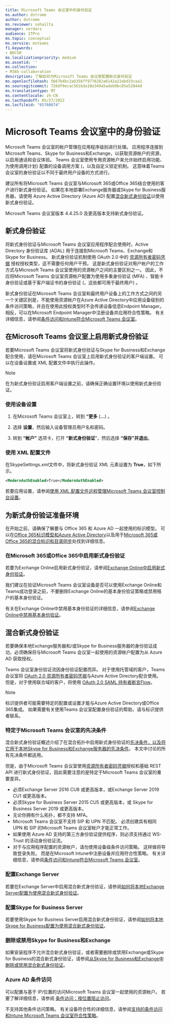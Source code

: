 ```yaml
---
title: Microsoft Teams 会议室中的身份验证
ms.author: dstrome
author: dstrome
ms.reviewer: sohailta
manager: serdars
audience: ITPro
ms.topic: conceptual
ms.service: msteams
f1.keywords:
- NOCSH
ms.localizationpriority: medium
ms.assetid: ''
ms.collection:
- M365-collaboration
description: 了解如何为Microsoft Teams 会议室配置新式身份验证
ms.openlocfilehash: 5667b4bc2ab356ff9776282a6142a22abd33caa1
ms.sourcegitcommit: 726df9ecac561bda18e349a5adab9bc85e52844d
ms.translationtype: MT
ms.contentlocale: zh-CN
ms.lasthandoff: 05/27/2022
ms.locfileid: "65760874"
---
```

# <a name="authentication-in-microsoft-teams-rooms"></a>Microsoft Teams 会议室中的身份验证

Microsoft Teams 会议室的帐户管理在应用程序级别进行处理。 应用程序连接到Microsoft Teams、Skype for Business和Exchange，以获取资源帐户的资源，以启用通话和会议体验。 Teams 会议室使用专用资源帐户来允许始终启用功能、为使用调用计划) 配置的设备调用方案 (，以及自定义锁定机制。 这意味着Teams 会议室的身份验证以不同于最终用户设备的方式进行。  

建议所有将Microsoft Teams 会议室与Microsoft 365或Office 365结合使用的客户进行新式身份验证。 如果在本地部署Exchange服务器或Skype for Business服务器，请使用 Azure Active Directory (Azure AD) 配置[混合新式身份验证](/office365/enterprise/hybrid-modern-auth-overview)以使用新式身份验证。

Microsoft Teams 会议室版本 4.4.25.0 及更高版本支持新式身份验证。

## <a name="modern-authentication"></a>新式身份验证

将新式身份验证与Microsoft Teams 会议室应用程序配合使用时，Active Directory 身份验证库 (ADAL) 用于连接到Microsoft Teams、Exchange和Skype for Business。 新式身份验证机制使用 OAuth 2.0 中的 [资源所有者密码凭据](/azure/active-directory/develop/v2-oauth-ropc) 授权授权类型，这不需要任何用户干预。 这是新式身份验证对用户帐户的工作方式与Microsoft Teams 会议室使用的资源帐户之间的主要区别之一。 因此，不应将Microsoft Teams 会议室资源帐户配置为使用多重身份验证 (MFA) 、智能卡身份验证或基于客户端证书的身份验证 (，这些都可用于最终用户) 。

新式身份验证在Microsoft Teams 会议室和最终用户设备上的工作方式之间的另一个关键区别是，不能使用资源帐户在Azure Active Directory中应用设备级别的条件访问策略，并且在使用此授权类型时不会传递设备信息Endpoint Manager。 相反，可以在Microsoft Endpoint Manager中注册设备并应用符合性策略。 有关详细信息，请参阅[条件访问和Intune符合Microsoft Teams 会议室](conditional-access-and-compliance-for-devices.md)。

## <a name="enable-modern-authentication-on-microsoft-teams-rooms"></a>在Microsoft Teams 会议室上启用新式身份验证

若要Microsoft Teams 会议室将新式身份验证与Skype for Business和Exchange配合使用，请在Microsoft Teams 会议室上启用新式身份验证的客户端设置。 可以在设备设置或 XML 配置文件中执行此操作。

> [!NOTE]
> 在为新式身份验证启用客户端设置之前，请确保正确设置环境以使用新式身份验证。

### <a name="using-device-settings"></a>使用设备设置

1. 在Microsoft Teams 会议室上，转到 **“更多** (**...**) 。
    
2. 选择 **设置**，然后输入设备管理员用户名和密码。
3. 转到 **“帐户”** 选项卡，打开 **“新式身份验证**”，然后选择 **“保存”并退出**。

### <a name="using-the-xml-config-file"></a>使用 XML 配置文件

在SkypeSettings.xml文件中，将新式身份验证 XML 元素设置为 **True**，如下所示。

```XML
<ModernAuthEnabled>True</ModernAuthEnabled>
```

若要应用设置，请参阅[使用 XML 配置文件远程管理Microsoft Teams 会议室控制台设置](xml-config-file.md)。

## <a name="prepare-your-environment-for-modern-authentication"></a>为新式身份验证准备环境

在开始之前，请确保了解要与 Office 365 和 Azure AD 一起使用的标识模型。 可以在[Office 365标识模型和Azure Active Directory](/Office365/Enterprise/about-office-365-identity)以及用于[Microsoft 365或Office 365的混合标识和目录同步](/Office365/Enterprise/plan-for-directory-synchronization)处找到详细信息。

### <a name="enable-modern-authentication-in-microsoft-365-or-office-365"></a>在Microsoft 365或Office 365中启用新式身份验证

若要为Exchange Online启用新式身份验证，请参阅[Exchange Online中启用新式身份验证](/exchange/clients-and-mobile-in-exchange-online/enable-or-disable-modern-authentication-in-exchange-online)。

我们建议在验证Microsoft Teams 会议室设备是否可以使用Exchange Online和Teams成功登录之前，不要删除Exchange Online的基本身份验证策略或禁用租户的基本身份验证。

有关在Exchange Online中禁用基本身份验证的详细信息，请参阅[Exchange Online中禁用基本身份验证](/exchange/clients-and-mobile-in-exchange-online/disable-basic-authentication-in-exchange-online)。

## <a name="hybrid-modern-authentication"></a>混合新式身份验证

若要确保本地Exchange服务器和/或Skype for Business服务器的身份验证成功，必须确保将与Microsoft Teams 会议室一起使用的资源帐户配置为从 Azure AD 获取授权。

Teams 会议室身份验证流因身份验证配置而异。 对于使用托管域的客户，Teams 会议室将 [OAuth 2.0 资源所有者密码凭据](/azure/active-directory/develop/v2-oauth-ropc)与Azure Active Directory配合使用。 但是，对于使用联合域的客户，将使用 [OAuth 2.0 SAML 持有者断言Flow](/azure/active-directory/develop/v2-saml-bearer-assertion)。

> [!NOTE]
> 标识提供者可能需要特定的配置或设置才能与Azure Active Directory或Office 365集成。 如果需要有关使用Teams 会议室配置身份验证的帮助，请与标识提供者联系。


### <a name="prerequisites-specific-to-microsoft-teams-rooms"></a>特定于Microsoft Teams 会议室的先决条件

混合新式身份验证概述介绍了在混合拓扑中启用新式身份验证的[先决条件，以及将它用于本地Skype for Business和Exchange服务器的先决条件](/office365/enterprise/hybrid-modern-auth-overview)。 本文中讨论的所有先决条件都适用。

但是，由于Microsoft Teams 会议室使用[资源所有者密码凭据](https://tools.ietf.org/html/rfc6749#section-1.3.3)授权和基础 REST API 进行新式身份验证，因此需要注意的是特定于Microsoft Teams 会议室的重要差异。

- 必须Exchange Server 2016 CU8 或更高版本，或Exchange Server 2019 CU1 或更高版本。
- 必须Skype for Business Server 2015 CU5 或更高版本，或 Skype for Business Server 2019 或更高版本。
- 无论你拥有什么拓扑，都不支持 MFA。
- Microsoft Teams 会议室不支持 SIP 和 UPN 不匹配。 必须创建具有相同 UPN 和 SIP 的Microsoft Teams 会议室帐户才能正常工作。
- 如果使用 Azure AD 支持的第三方身份验证提供程序，则必须支持通过 WS-Trust 的活动身份验证流。
- 对于与应用程序配置的资源帐户，请勿使用设备级条件访问策略。 这样做将导致登录失败。 而是在Microsoft Intune中注册设备并应用符合性策略。 有关详细信息，请参阅[条件访问和Intune符合Microsoft Teams 会议室](conditional-access-and-compliance-for-devices.md)。

### <a name="configure-exchange-server"></a>配置Exchange Server

若要在Exchange Server中启用混合新式身份验证，请参阅[如何将本地Exchange Server配置为使用混合新式身份验证](/Office365/Enterprise/configure-exchange-server-for-hybrid-modern-authentication)。

### <a name="configure-skype-for-business-server"></a>配置Skype for Business Server

若要使用Skype for Business Server启用混合新式身份验证，请参阅[如何将本地Skype for Business配置为使用混合新式身份验证](/Office365/Enterprise/configure-exchange-server-for-hybrid-modern-authentication)。

### <a name="remove-or-disable-skype-for-business-and-exchange"></a>删除或禁用Skype for Business和Exchange

如果安装程序不允许混合新式身份验证，或者需要删除或禁用Exchange或Skype for Business的混合新式身份验证，请参阅[从Skype for Business和Exchange中删除或禁用混合新式身份验证](/Office365/Enterprise/remove-or-disable-hybrid-modern-authentication-from-skype-for-business-and-excha)。

### <a name="azure-ad-conditional-access"></a>Azure AD 条件访问

可以配置与基于 IP/位置的访问Microsoft Teams 会议室一起使用的资源帐户。 若要了解详细信息，请参阅 [条件访问：按位置阻止访问](/azure/active-directory/conditional-access/howto-conditional-access-policy-location)。

不支持其他条件访问策略。 有关设备符合性的详细信息，请参阅[支持的条件访问和Intune Microsoft Teams 会议室符合性策略](supported-ca-and-compliance-policies.md)。
